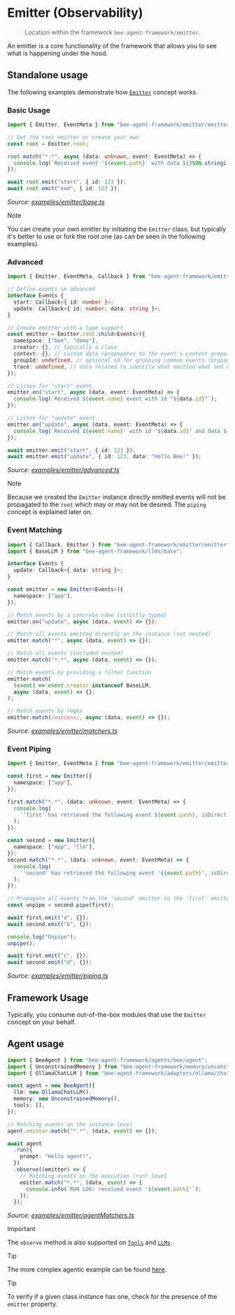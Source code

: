 # Emitter (Observability)

> Location within the framework `bee-agent-framework/emitter`.

An emitter is a core functionality of the framework that allows you to see what is happening under the hood.

## Standalone usage

The following examples demonstrate how [`Emitter`](/src/emitter/emitter.ts) concept works.

### Basic Usage

<!-- embedme examples/emitter/base.ts -->

```ts
import { Emitter, EventMeta } from "bee-agent-framework/emitter/emitter";

// Get the root emitter or create your own
const root = Emitter.root;

root.match("*.*", async (data: unknown, event: EventMeta) => {
  console.log(`Received event '${event.path}' with data ${JSON.stringify(data)}`);
});

await root.emit("start", { id: 123 });
await root.emit("end", { id: 123 });
```

_Source: [examples/emitter/base.ts](/examples/emitter/base.ts)_

> [!NOTE]
>
> You can create your own emitter by initiating the `Emitter` class, but typically it's better to use or fork the root one (as can be seen in the following examples).

### Advanced

<!-- embedme examples/emitter/advanced.ts -->

```ts
import { Emitter, EventMeta, Callback } from "bee-agent-framework/emitter/emitter";

// Define events in advanced
interface Events {
  start: Callback<{ id: number }>;
  update: Callback<{ id: number; data: string }>;
}

// Create emitter with a type support
const emitter = Emitter.root.child<Events>({
  namespace: ["bee", "demo"],
  creator: {}, // typically a class
  context: {}, // custom data (propagates to the event's context property)
  groupId: undefined, // optional id for grouping common events (propagates to the event's groupId property)
  trace: undefined, // data related to identity what emitted what and which context (internally used by framework's components)
});

// Listen for "start" event
emitter.on("start", async (data, event: EventMeta) => {
  console.log(`Received ${event.name} event with id "${data.id}"`);
});

// Listen for "update" event
emitter.on("update", async (data, event: EventMeta) => {
  console.log(`Received ${event.name}' with id "${data.id}" and data ${data.data}`);
});

await emitter.emit("start", { id: 123 });
await emitter.emit("update", { id: 123, data: "Hello Bee!" });
```

_Source: [examples/emitter/advanced.ts](/examples/emitter/advanced.ts)_

> [!NOTE]
>
> Because we created the `Emitter` instance directly emitted events will not be propagated to the `root` which may or may not be desired.
> The `piping` concept is explained later on.

### Event Matching

<!-- embedme examples/emitter/matchers.ts -->

```ts
import { Callback, Emitter } from "bee-agent-framework/emitter/emitter";
import { BaseLLM } from "bee-agent-framework/llms/base";

interface Events {
  update: Callback<{ data: string }>;
}

const emitter = new Emitter<Events>({
  namespace: ["app"],
});

// Match events by a concrete name (strictly typed)
emitter.on("update", async (data, event) => {});

// Match all events emitted directly on the instance (not nested)
emitter.match("*", async (data, event) => {});

// Match all events (included nested)
emitter.match("*.*", async (data, event) => {});

// Match events by providing a filter function
emitter.match(
  (event) => event.creator instanceof BaseLLM,
  async (data, event) => {},
);

// Match events by regex
emitter.match(/watsonx/, async (data, event) => {});
```

_Source: [examples/emitter/matchers.ts](/examples/emitter/matchers.ts)_

### Event Piping

<!-- embedme examples/emitter/piping.ts -->

```ts
import { Emitter, EventMeta } from "bee-agent-framework/emitter/emitter";

const first = new Emitter({
  namespace: ["app"],
});

first.match("*.*", (data: unknown, event: EventMeta) => {
  console.log(
    `'first' has retrieved the following event ${event.path}, isDirect: ${event.source === first}`,
  );
});

const second = new Emitter({
  namespace: ["app", "llm"],
});
second.match("*.*", (data: unknown, event: EventMeta) => {
  console.log(
    `'second' has retrieved the following event '${event.path}', isDirect: ${event.source === second}`,
  );
});

// Propagate all events from the 'second' emitter to the 'first' emitter
const unpipe = second.pipe(first);

await first.emit("a", {});
await second.emit("b", {});

console.log("Unpipe");
unpipe();

await first.emit("c", {});
await second.emit("d", {});
```

_Source: [examples/emitter/piping.ts](/examples/emitter/piping.ts)_

## Framework Usage

Typically, you consume out-of-the-box modules that use the `Emitter` concept on your behalf.

## Agent usage

<!-- embedme examples/emitter/agentMatchers.ts -->

```ts
import { BeeAgent } from "bee-agent-framework/agents/bee/agent";
import { UnconstrainedMemory } from "bee-agent-framework/memory/unconstrainedMemory";
import { OllamaChatLLM } from "bee-agent-framework/adapters/ollama/chat";

const agent = new BeeAgent({
  llm: new OllamaChatLLM(),
  memory: new UnconstrainedMemory(),
  tools: [],
});

// Matching events on the instance level
agent.emitter.match("*.*", (data, event) => {});

await agent
  .run({
    prompt: "Hello agent!",
  })
  .observe((emitter) => {
    // Matching events on the execution (run) level
    emitter.match("*.*", (data, event) => {
      console.info(`RUN LOG: received event '${event.path}'`);
    });
  });
```

_Source: [examples/emitter/agentMatchers.ts](/examples/emitter/agentMatchers.ts)_

> [!IMPORTANT]
>
> The `observe` method is also supported on [`Tools`](./tools.md) and [`LLMs`](./llms.md).

> [!TIP]
>
> The more complex agentic example can be found [here](/examples/agents/bee.ts).

> [!TIP]
>
> To verify if a given class instance has one, check for the presence of the `emitter` property.
